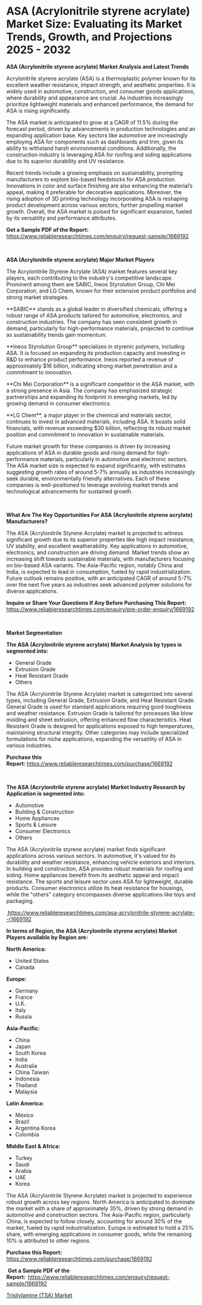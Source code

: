 <p><h1>ASA (Acrylonitrile styrene acrylate) Market Size: Evaluating its Market Trends, Growth, and Projections 2025 - 2032</h1></p><p><strong>ASA (Acrylonitrile styrene acrylate) Market Analysis and Latest Trends</strong></p>
<p><p>Acrylonitrile styrene acrylate (ASA) is a thermoplastic polymer known for its excellent weather resistance, impact strength, and aesthetic properties. It is widely used in automotive, construction, and consumer goods applications, where durability and appearance are crucial. As industries increasingly prioritize lightweight materials and enhanced performance, the demand for ASA is rising significantly.</p><p>The ASA market is anticipated to grow at a CAGR of 11.5% during the forecast period, driven by advancements in production technologies and an expanding application base. Key sectors like automotive are increasingly employing ASA for components such as dashboards and trim, given its ability to withstand harsh environmental conditions. Additionally, the construction industry is leveraging ASA for roofing and siding applications due to its superior durability and UV resistance.</p><p>Recent trends include a growing emphasis on sustainability, prompting manufacturers to explore bio-based feedstocks for ASA production. Innovations in color and surface finishing are also enhancing the material’s appeal, making it preferable for decorative applications. Moreover, the rising adoption of 3D printing technology incorporating ASA is reshaping product development across various sectors, further propelling market growth. Overall, the ASA market is poised for significant expansion, fueled by its versatility and performance attributes.</p></p>
<p><strong>Get a Sample PDF of the Report:&nbsp;</strong> <a href="https://www.reliableresearchtimes.com/enquiry/request-sample/1669192?utm_campaign=3060&utm_medium=2&utm_source=Github&utm_content=ia&utm_term=04042025&utm_id=asa-acrylonitrile-styrene-acrylate">https://www.reliableresearchtimes.com/enquiry/request-sample/1669192</a></p>
<p>&nbsp;</p>
<p><strong>ASA (Acrylonitrile styrene acrylate) Major Market Players</strong></p>
<p><p>The Acrylonitrile Styrene Acrylate (ASA) market features several key players, each contributing to the industry's competitive landscape. Prominent among them are SABIC, Ineos Styrolution Group, Chi Mei Corporation, and LG Chem, known for their extensive product portfolios and strong market strategies.</p><p>**SABIC** stands as a global leader in diversified chemicals, offering a robust range of ASA products tailored for automotive, electronics, and construction industries. The company has seen consistent growth in demand, particularly for high-performance materials, projected to continue as sustainability trends gain momentum.</p><p>**Ineos Styrolution Group** specializes in styrenic polymers, including ASA. It is focused on expanding its production capacity and investing in R&D to enhance product performance. Ineos reported a revenue of approximately $16 billion, indicating strong market penetration and a commitment to innovation.</p><p>**Chi Mei Corporation** is a significant competitor in the ASA market, with a strong presence in Asia. The company has emphasized strategic partnerships and expanding its footprint in emerging markets, led by growing demand in consumer electronics.</p><p>**LG Chem**, a major player in the chemical and materials sector, continues to invest in advanced materials, including ASA. It boasts solid financials, with revenue exceeding $30 billion, reflecting its robust market position and commitment to innovation in sustainable materials.</p><p>Future market growth for these companies is driven by increasing applications of ASA in durable goods and rising demand for high-performance materials, particularly in automotive and electronic sectors. The ASA market size is expected to expand significantly, with estimates suggesting growth rates of around 5-7% annually as industries increasingly seek durable, environmentally friendly alternatives. Each of these companies is well-positioned to leverage evolving market trends and technological advancements for sustained growth.</p></p>
<p>&nbsp;</p>
<p><strong>What Are The Key Opportunities For ASA (Acrylonitrile styrene acrylate) Manufacturers?</strong></p>
<p><p>The ASA (Acrylonitrile Styrene Acrylate) market is projected to witness significant growth due to its superior properties like high impact resistance, UV stability, and excellent weatherability. Key applications in automotive, electronics, and construction are driving demand. Market trends show an increasing shift towards sustainable materials, with manufacturers focusing on bio-based ASA variants. The Asia-Pacific region, notably China and India, is expected to lead in consumption, fueled by rapid industrialization. Future outlook remains positive, with an anticipated CAGR of around 5-7% over the next five years as industries seek advanced polymer solutions for diverse applications.</p></p>
<p><strong>Inquire or Share Your Questions If Any Before Purchasing This Report:</strong> <a href="https://www.reliableresearchtimes.com/enquiry/pre-order-enquiry/1669192?utm_campaign=3060&utm_medium=2&utm_source=Github&utm_content=ia&utm_term=04042025&utm_id=asa-acrylonitrile-styrene-acrylate">https://www.reliableresearchtimes.com/enquiry/pre-order-enquiry/1669192</a></p>
<p>&nbsp;</p>
<p><strong>Market Segmentation</strong></p>
<p><strong>The ASA (Acrylonitrile styrene acrylate) Market Analysis by types is segmented into:</strong></p>
<p><ul><li>General Grade</li><li>Extrusion Grade</li><li>Heat Resistant Grade</li><li>Others</li></ul></p>
<p><p>The ASA (Acrylonitrile Styrene Acrylate) market is categorized into several types, including General Grade, Extrusion Grade, and Heat Resistant Grade. General Grade is used for standard applications requiring good toughness and weather resistance. Extrusion Grade is tailored for processes like blow molding and sheet extrusion, offering enhanced flow characteristics. Heat Resistant Grade is designed for applications exposed to high temperatures, maintaining structural integrity. Other categories may include specialized formulations for niche applications, expanding the versatility of ASA in various industries.</p></p>
<p><strong>Purchase this Report:&nbsp;</strong><a href="https://www.reliableresearchtimes.com/purchase/1669192?utm_campaign=3060&utm_medium=2&utm_source=Github&utm_content=ia&utm_term=04042025&utm_id=asa-acrylonitrile-styrene-acrylate">https://www.reliableresearchtimes.com/purchase/1669192</a></p>
<p>&nbsp;</p>
<p><strong>The ASA (Acrylonitrile styrene acrylate) Market Industry Research by Application is segmented into:</strong></p>
<p><ul><li>Automotive</li><li>Building & Construction</li><li>Home Appliances</li><li>Sports & Leisure</li><li>Consumer Electronics</li><li>Others</li></ul></p>
<p><p>The ASA (Acrylonitrile styrene acrylate) market finds significant applications across various sectors. In automotive, it's valued for its durability and weather resistance, enhancing vehicle exteriors and interiors. In building and construction, ASA provides robust materials for roofing and siding. Home appliances benefit from its aesthetic appeal and impact resistance. The sports and leisure sector uses ASA for lightweight, durable products. Consumer electronics utilize its heat resistance for housings, while the "others" category encompasses diverse applications like toys and packaging.</p></p>
<p><a href="https://www.reliableresearchtimes.com/asa-acrylonitrile-styrene-acrylate--r1669192?utm_campaign=3060&utm_medium=2&utm_source=Github&utm_content=ia&utm_term=04042025&utm_id=asa-acrylonitrile-styrene-acrylate">&nbsp;https://www.reliableresearchtimes.com/asa-acrylonitrile-styrene-acrylate--r1669192</a></p>
<p><strong>In terms of Region, the ASA (Acrylonitrile styrene acrylate) Market Players available by Region are:</strong></p>
<p>
    <p> <strong> North America: </strong>
        <ul>
            <li>United States</li>
            <li>Canada</li>
        </ul>
        </p> 
    <p> <strong> Europe: </strong>
        <ul>
            <li>Germany</li>
            <li>France</li>
            <li>U.K.</li>
            <li>Italy</li>
            <li>Russia</li>
        </ul>
        </p> 
    <p> <strong> Asia-Pacific: </strong>
        <ul>
            <li>China</li>
            <li>Japan</li>
            <li>South Korea</li>
            <li>India</li>
            <li>Australia</li>
            <li>China Taiwan</li>
            <li>Indonesia</li>
            <li>Thailand</li>
            <li>Malaysia</li>
        </ul>
        </p> 
    <p> <strong> Latin America: </strong>
        <ul>
            <li>Mexico</li>
            <li>Brazil</li>
            <li>Argentina Korea</li>
            <li>Colombia</li>
        </ul>
        </p> 
    <p> <strong> Middle East & Africa: </strong>
        <ul>
            <li>Turkey</li>
            <li>Saudi</li>
            <li>Arabia</li>
            <li>UAE</li>
            <li>Korea</li>
        </ul>
    </p>
    </p>
<p><p>The ASA (Acrylonitrile Styrene Acrylate) market is projected to experience robust growth across key regions. North America is anticipated to dominate the market with a share of approximately 35%, driven by strong demand in automotive and construction sectors. The Asia-Pacific region, particularly China, is expected to follow closely, accounting for around 30% of the market, fueled by rapid industrialization. Europe is estimated to hold a 25% share, with emerging applications in consumer goods, while the remaining 10% is attributed to other regions.</p></p>
<p><strong>Purchase this Report: </strong><a href="https://www.reliableresearchtimes.com/purchase/1669192?utm_campaign=3060&utm_medium=2&utm_source=Github&utm_content=ia&utm_term=04042025&utm_id=asa-acrylonitrile-styrene-acrylate">https://www.reliableresearchtimes.com/purchase/1669192</a></p>
<p>&nbsp;<strong>Get a Sample PDF of the Report:&nbsp;&nbsp;</strong><a href="https://www.reliableresearchtimes.com/enquiry/request-sample/1669192?utm_campaign=3060&utm_medium=2&utm_source=Github&utm_content=ia&utm_term=04042025&utm_id=asa-acrylonitrile-styrene-acrylate">https://www.reliableresearchtimes.com/enquiry/request-sample/1669192</a></p>
<p><strong></strong></p>
<p><p><a href="https://github.com/ternainglin/Market-Research-Report-List-1/blob/main/trisilylamine-tsa-market.md?utm_campaign=3060&utm_medium=2&utm_source=Github&utm_content=ia&utm_term=04042025&utm_id=asa-acrylonitrile-styrene-acrylate">Trisilylamine (TSA) Market</a></p></p>